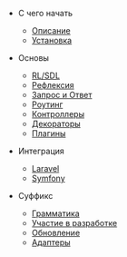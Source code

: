 - С чего начать
    - [Описание](/README)
    - [Установка](/installation)

- Основы
    - [RL/SDL](/sdl)
    - [Рефлексия](/reflection)
    - [Запрос и Ответ](/http)
    - [Роутинг](/routes)
    - [Контроллеры](/controllers)
    - [Декораторы](/decorators)
    - [Плагины](/plugins)

- Интеграция
    - [Laravel](/laravel)
    - [Symfony](/symfony)

- Суффикс
    - [Грамматика](/grammar)
    - [Участие в разработке](/contributions)
    - [Обновление](/upgrade)
    - [Адаптеры](/adapters)
